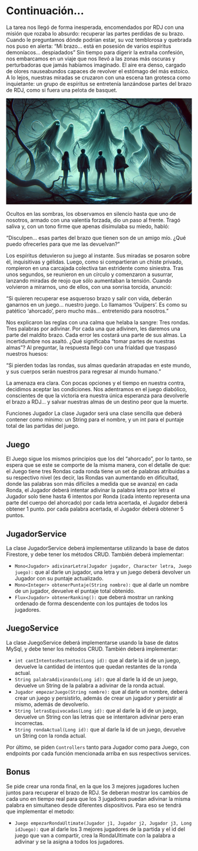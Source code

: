 # Continuación...
La tarea nos llegó de forma inesperada, encomendados por RDJ con una misión que rozaba lo absurdo: recuperar las partes perdidas de su brazo. 
Cuando le preguntamos dónde podrían estar, su voz temblorosa y quebrada nos puso en alerta:
“Mi brazo... está en posesión de varios espíritus demoníacos… despiadados”
Sin tiempo para digerir la extraña confesión, nos embarcamos en un viaje que nos llevó a las zonas más oscuras y perturbadoras que jamás habíamos 
imaginado. El aire era denso, cargado de olores nauseabundos capaces de revolver el estómago del más estoico. A lo lejos, nuestras miradas se cruzaron 
con una escena tan grotesca como inquietante: un grupo de espíritus se entretenía lanzándose partes del brazo de RDJ, como si fuera una pelota de basquet.

<p align="left">
  <img src="ouijpers.png.jpeg" />
</p>

Ocultos en las sombras, los observamos en silencio hasta que uno de nosotros, armado con una valentía forzada, dio un paso al frente. Tragó saliva y, 
con un tono firme que apenas disimulaba su miedo, habló:

“Disculpen… esas partes del brazo que tienen son de un amigo mío. ¿Qué puedo ofrecerles para que me las devuelvan?”

Los espíritus detuvieron su juego al instante. Sus miradas se posaron sobre él, inquisitivas y gélidas. Luego, como si compartieran un chiste privado, 
rompieron en una carcajada colectiva tan estridente como siniestra. Tras unos segundos, se reunieron en un círculo y comenzaron a susurrar, lanzando 
miradas de reojo que sólo aumentaban la tensión.
Cuando volvieron a mirarnos, uno de ellos, con una sonrisa torcida, anunció:

“Si quieren recuperar ese asqueroso brazo y salir con vida, deberán ganarnos en un juego… nuestro juego. Lo llamamos ‘Ouijpers’. Es como su patético 
‘ahorcado’, pero mucho más... entretenido para nosotros.”

Nos explicaron las reglas con una calma que helaba la sangre:
Tres rondas. Tres palabras por adivinar. Por cada una que adivinen, les daremos una parte del maldito brazo. Cada error les costará una parte de sus 
almas. La incertidumbre nos asaltó. ¿Qué significaba “tomar partes de nuestras almas”? Al preguntar, la respuesta llegó con una frialdad que 
traspasó nuestros huesos:

“Si pierden todas las rondas, sus almas quedarán atrapadas en este mundo, y sus cuerpos serán nuestros para regresar al mundo humano.”

La amenaza era clara. Con pocas opciones y el tiempo en nuestra contra, decidimos aceptar las condiciones. Nos adentramos en el juego diabólico, 
conscientes de que la victoria era nuestra única esperanza para devolverle el brazo a RDJ… y salvar nuestras almas de un destino peor que la muerte.

Funciones
Jugador
La clase Jugador será una clase sencilla que deberá contener como mínimo:
un String para el nombre,
y un int para el puntaje total de las partidas del juego.

## Juego
El Juego sigue los mismos principios que los del “ahorcado”, por lo tanto, se espera que se este se comporte de la misma manera, con el detalle de que:
el Juego tiene tres Rondas
cada ronda tiene un set de palabras atribuidas a su respectivo nivel (es decir, las Rondas van aumentando en dificultad, donde las palabras son más 
difíciles a medida que se avanza)
en cada Ronda, el Jugador deberá intentar adivinar la palabra letra por letra
el Jugador solo tiene hasta 6 intentos por Ronda (cada intento representa una parte del cuerpo del ahorcado)
por cada letra acertada, el Jugador deberá obtener 1 punto.
por cada palabra acertada, el Jugador deberá obtener 5 puntos.


## JugadorService
La clase JugadorService deberá implementarse utilizando la base de datos Firestore, y debe tener los métodos CRUD.
También deberá implementar:
- `Mono<Jugador> adivinarLetra(Jugador jugador, Character letra, Juego juego):` que al darle un jugador, una letra y un juego deberá devolver un Jugador
 con su puntaje actualizado.
- `Mono<Integer> obtenerPuntaje(String nombre):` que al darle un nombre de un jugador, devuelve el puntaje total obtenido.
- `Flux<Jugador> obtenerRanking():` que deberá mostrar un ranking ordenado de forma descendente con los puntajes de todos los jugadores.

## JuegoService
La clase JuegoService deberá implementarse usando la base de datos MySql, y debe tener los métodos CRUD.
También deberá implementar:
- `int cantIntentosRestantes(Long id):` que al darle la id de un juego, devuelve la cantidad de intentos que quedan restantes de la ronda actual.
- `String palabraAdivinando(Long id):` que al darle la id de un juego, devuelve un String de la palabra a adivinar de la ronda actual.
- `Jugador empezarJuego(String nombre):` que al darle un nombre, deberá crear un juego y persistirlo, además de crear un jugador y persistir al mismo, 
además de devolverlo.
- `String letrasEquivocadas(Long id):` que al darle la id de un juego, devuelve un String con las letras que se intentaron adivinar pero eran incorrectas.
- `String rondaActual(Long id):` que al darle la id de un juego, devuelve un String con la ronda actual.

Por último, se piden `Controllers` tanto para Jugador como para Juego, con endpoints por cada función mencionada arriba en sus respectivos services.

## Bonus
Se pide crear una ronda final, en la que los 3 mejores jugadores luchen juntos para recuperar el brazo de RDJ. Se deberan mostrar los cambios de cada uno
en tiempo real para que los 3 jugadores puedan adivinar la misma palabra en simultaneo desde diferentes dispositivos.
Para eso se tendrá que implementar el metodo:
- `Juego empezarRondaUltimate(Jugador j1, Jugador j2, Jugador j3, Long idJuego):` que al darle los 3 mejores jugadores de la partida y el id del juego que 
van a compartir, crea la RondaUltimate con la palabra a adivinar y se la asigna a todos los jugadores.

